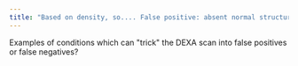 ```yaml
---
title: "Based on density, so.... False positive: absent normal structures, e.g. s/p laminectomy False negative: osteophytes, dermal calc, metal, compression Fx in area measured, including too much femur when doing a hip"
---
```

Examples of conditions which can &quot;trick&quot; the DEXA scan into false positives or false negatives?

